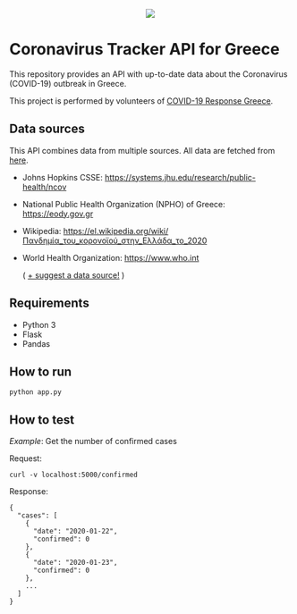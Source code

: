 <p align="center">
    <img src="https://cdn2.iconfinder.com/data/icons/covid-19-2/64/29-Doctor-256.png">
</p>

# Coronavirus Tracker API for Greece

This repository provides an API with up-to-date data about the Coronavirus (COVID-19) outbreak in Greece.

This project is performed by volunteers of [COVID-19 Response Greece](https://www.covid19response.gr).

## Data sources
This API combines data from multiple sources. All data are fetched from [here](https://github.com/Covid-19-Response-Greece/covid19-data-greece).

* Johns Hopkins CSSE: https://systems.jhu.edu/research/public-health/ncov

* National Public Health Organization (NPHO) of Greece: https://eody.gov.gr

* Wikipedia: https://el.wikipedia.org/wiki/Πανδημία_του_κορονοϊού_στην_Ελλάδα_το_2020

* World Health Organization: https://www.who.int

  ( [+ suggest a data source!](mailto:alex.delitzas@gmail.com) )
  
## Requirements

* Python 3
* Flask
* Pandas

## How to run

    python app.py
    
## How to test

*Example*: Get the number of confirmed cases

Request:

    curl -v localhost:5000/confirmed
    
Response:
    
```
{
  "cases": [
    {
      "date": "2020-01-22",
      "confirmed": 0
    },
    {
      "date": "2020-01-23",
      "confirmed": 0
    },
    ...
  ]
}   
```


    
